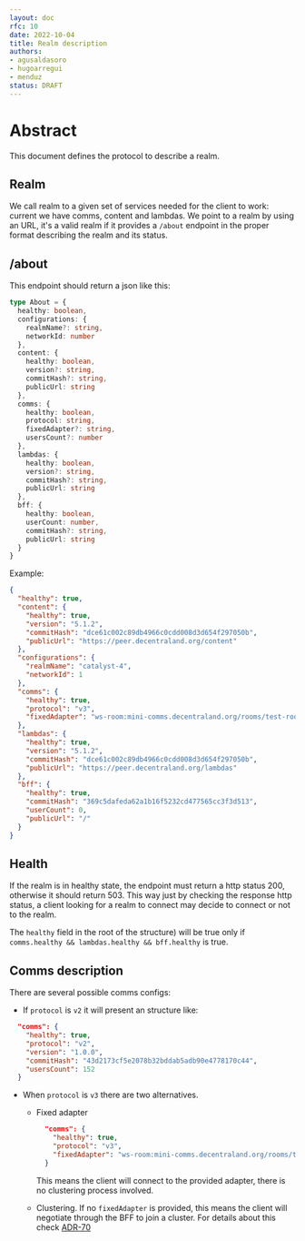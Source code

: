 ```yaml
---
layout: doc
rfc: 10
date: 2022-10-04
title: Realm description
authors:
- agusaldasoro
- hugoarregui
- menduz
status: DRAFT
---
```


# Abstract

This document defines the protocol to describe a realm.

## Realm

We call realm to a given set of services needed for the client to work: current we have comms, content and lambdas. We point to a realm by using an URL, it's a valid realm if it provides a `/about` endpoint in the proper format describing the realm and its status.

## /about

This endpoint should return a json like this:

```typescript
type About = {
  healthy: boolean,
  configurations: {
    realmName?: string,
    networkId: number
  },
  content: {
    healthy: boolean,
    version?: string,
    commitHash?: string,
    publicUrl: string
  },
  comms: {
    healthy: boolean,
    protocol: string,
    fixedAdapter?: string,
    usersCount?: number
  },
  lambdas: {
    healthy: boolean,
    version?: string,
    commitHash?: string,
    publicUrl: string
  },
  bff: {
    healthy: boolean,
    userCount: number,
    commitHash?: string,
    publicUrl: string
  }
}
```

Example:

```json
{
  "healthy": true,
  "content": {
    "healthy": true,
    "version": "5.1.2",
    "commitHash": "dce61c002c89db4966c0cdd008d3d654f297050b",
    "publicUrl": "https://peer.decentraland.org/content"
  },
  "configurations": {
    "realmName": "catalyst-4",
    "networkId": 1
  },
  "comms": {
    "healthy": true,
    "protocol": "v3",
    "fixedAdapter": "ws-room:mini-comms.decentraland.org/rooms/test-room"
  },
  "lambdas": {
    "healthy": true,
    "version": "5.1.2",
    "commitHash": "dce61c002c89db4966c0cdd008d3d654f297050b",
    "publicUrl": "https://peer.decentraland.org/lambdas"
  },
  "bff": {
    "healthy": true,
    "commitHash": "369c5dafeda62a1b16f5232cd477565cc3f3d513",
    "userCount": 0,
    "publicUrl": "/"
  }
}
```

## Health

If the realm is in healthy state, the endpoint must return a http status 200, otherwise it should return 503. This way just by checking the response http status, a client looking for a realm to connect may decide to connect or not to the realm.

The `healthy` field in the root of the structure) will be true only if `comms.healthy && lambdas.healthy && bff.healthy` is true.

## Comms description

There are several possible comms configs:

- If `protocol` is `v2` it will present an structure like:

```json
  "comms": {
    "healthy": true,
    "protocol": "v2",
    "version": "1.0.0",
    "commitHash": "43d2173cf5e2078b32bddab5adb90e4778170c44",
    "usersCount": 152
  }
```

- When `protocol` is `v3` there are two alternatives. 

  - Fixed adapter 
    ```json
      "comms": {
        "healthy": true,
        "protocol": "v3",
        "fixedAdapter": "ws-room:mini-comms.decentraland.org/rooms/test-room"
      }
    ```

    This means the client will connect to the provided adapter, there is no clustering process involved.

  - Clustering. If no `fixedAdapter` is provided, this means the client will negotiate through the BFF to join a cluster. For details about this check [ADR-70](adr/ADR-70)
